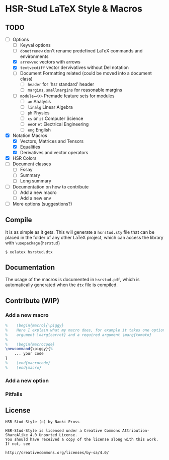 # HSR-Stud LaTeX Style & Macros

## TODO
- [ ] Options
  - [ ] Keyval options
  - [ ] `donotrenew` don't rename predefined LaTeX commands and environments
  - [X] `arrowvec` vectors with arrows
  - [X] `textvecdiff` vector dervivatives without Del notation
  - [ ] Document Formatting related (could be moved into a document class)
    - [ ] `header` for 'hsr standard' header
    - [ ] `margins`, `smallmargins` for reasonable margins
  - [ ] `module=<X>` Premade feature sets for modules
    - [ ] `an` Analysis
    - [ ] `linalg` Linear Algebra
    - [ ] `ph` Physics
    - [ ] `cs` or `it` Computer Science
    - [ ] `ee`or `et` Electrical Engineering
    - [ ] `eng` English
- [X] Notation Macros
  - [X] Vectors, Matrices and Tensors
  - [X] Equalities
  - [X] Derivatives and vector operators
- [X] HSR Colors
- [ ] Document classes
  - [ ] Essay
  - [ ] Summary
  - [ ] Long summary
- [ ] Documentation on how to contribute
  - [ ] Add a new macro
  - [ ] Add a new env
- [ ] More options (suggestions?)

## Compile
It is as simple as it gets. 
This will generate a `hsrstud.sty` file that can be placed in the folder of any other LaTeX project,
which can access the library with `\usepackage{hsrstud}`
```
$ xelatex hsrstud.dtx
```

## Documentation
The usage of the macros is documented in `hsrstud.pdf`, which is automatically generated when
the `dtx` file is compiled.

## Contribute (WIP)
### Add a new macro
```latex
%    \begin{macro}{\piggy}
%    Here I explain what my macro does, for example it takes one optional
%    argument \oarg{carrot} and a required argument \marg{tomato}
%
%    \begin{macrocode}
\newcommand{\piggy}{%
    ... your code
}
%    \end{macrocode}
%    \end{macro}
```
### Add a new option
### Pitfalls

## License
```
HSR-Stud-Style (c) by Naoki Pross

HSR-Stud-Style is licensed under a Creative Commons Attribution-ShareAlike 4.0 Unported License.
You should have received a copy of the license along with this work. If not, see

http://creativecommons.org/licenses/by-sa/4.0/
```
